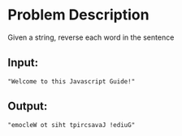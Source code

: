 # Problem Description

Given a string, reverse each word in the sentence 

## Input:
`"Welcome to this Javascript Guide!"`

## Output:
`"emocleW ot siht tpircsavaJ !ediuG"`